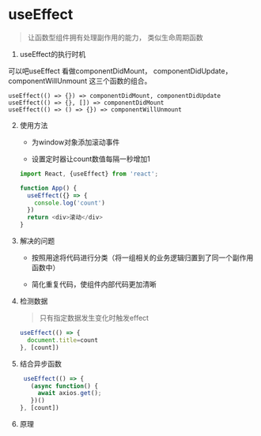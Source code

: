 # useEffect

> 让函数型组件拥有处理副作用的能力， 类似生命周期函数

1. useEffect的执行时机

可以吧useEffect 看做componentDidMount， componentDidUpdate， componentWillUnmount 这三个函数的组合。

```
useEffect(() => {}) => componentDidMount, componentDidUpdate
useEffect(() => {}, []) => componentDidMount
useEffect(() => () => {}) => componentWillUnmount
```

2. 使用方法

    * 为window对象添加滚动事件

    * 设置定时器让count数值每隔一秒增加1

    ```js
    import React, {useEffect} from 'react';

    function App() {
      useEffect({} => {
        console.log('count')
      })
      return <div>滚动</div>
    }
    
    ```

3. 解决的问题


    * 按照用途将代码进行分类（将一组相关的业务逻辑归置到了同一个副作用函数中）

    * 简化重复代码，使组件内部代码更加清晰

4. 检测数据

    > 只有指定数据发生变化时触发effect

    ```js
    useEffect(() => {
      document.title=count
    }, [count])
    ```

5. 结合异步函数

    ```js
     useEffect(() => {
       (async function() {
         await axios.get();
       })()
    }, [count])
    ```

6. 原理
  



